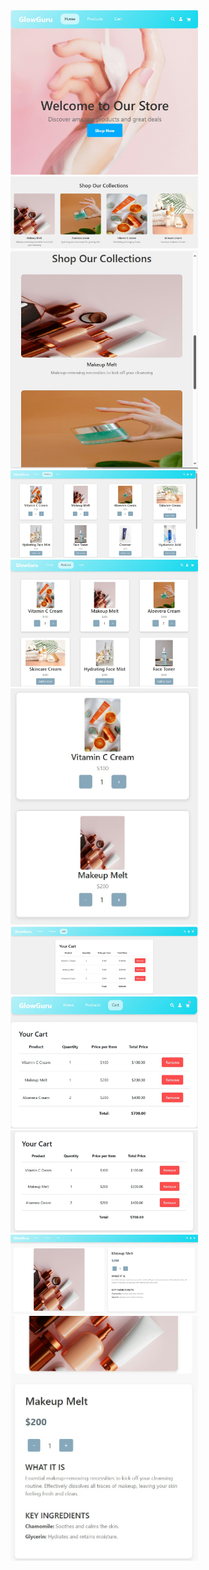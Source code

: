<img src="https://github.com/AreebaSattar/ecommerce-store/blob/master/app/Home-mainsection.jpeg?raw=true" width="300">
<img src="https://github.com/AreebaSattar/ecommerce-store/blob/master/app/Home-collections.jpeg?raw=true" width="300">
<img src="https://github.com/AreebaSattar/ecommerce-store/blob/master/app/Home-collections_smallscreen.jpeg?raw=true" width="300">
<img src="https://github.com/AreebaSattar/ecommerce-store/blob/master/app/Allproducts.jpeg?raw=true" width="300">
<img src="https://github.com/AreebaSattar/ecommerce-store/blob/master/app/Allproducts_mediumsize.jpeg?raw=true" width="300">
<img src="https://github.com/AreebaSattar/ecommerce-store/blob/master/app/Allproducts_smallsize.jpeg?raw=true" width="300">
<img src="https://github.com/AreebaSattar/ecommerce-store/blob/master/app/cart_largesize.jpeg?raw=true" width="300">
<img src="https://github.com/AreebaSattar/ecommerce-store/blob/master/app/cart.jpeg?raw=true" width="300">
<img src="https://github.com/AreebaSattar/ecommerce-store/blob/master/app/cart2.jpeg?raw=true" width="300">
<img src="https://github.com/AreebaSattar/ecommerce-store/blob/master/app/productsdetails.jpeg?raw=true" width="300">
<img src="https://github.com/AreebaSattar/ecommerce-store/blob/master/app/productsdetails_smallsize.jpeg?raw=true" width="300">
